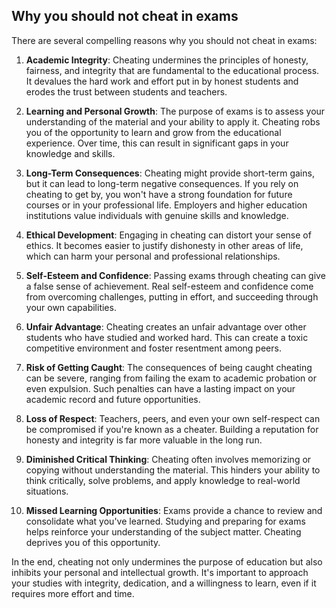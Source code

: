 ## Why you should not cheat in exams

There are several compelling reasons why you should not cheat in exams:

1. **Academic Integrity**: Cheating undermines the principles of honesty, fairness, and integrity that are fundamental to the educational process. It devalues the hard work and effort put in by honest students and erodes the trust between students and teachers.

2. **Learning and Personal Growth**: The purpose of exams is to assess your understanding of the material and your ability to apply it. Cheating robs you of the opportunity to learn and grow from the educational experience. Over time, this can result in significant gaps in your knowledge and skills.

3. **Long-Term Consequences**: Cheating might provide short-term gains, but it can lead to long-term negative consequences. If you rely on cheating to get by, you won't have a strong foundation for future courses or in your professional life. Employers and higher education institutions value individuals with genuine skills and knowledge.

4. **Ethical Development**: Engaging in cheating can distort your sense of ethics. It becomes easier to justify dishonesty in other areas of life, which can harm your personal and professional relationships.

5. **Self-Esteem and Confidence**: Passing exams through cheating can give a false sense of achievement. Real self-esteem and confidence come from overcoming challenges, putting in effort, and succeeding through your own capabilities.

6. **Unfair Advantage**: Cheating creates an unfair advantage over other students who have studied and worked hard. This can create a toxic competitive environment and foster resentment among peers.

7. **Risk of Getting Caught**: The consequences of being caught cheating can be severe, ranging from failing the exam to academic probation or even expulsion. Such penalties can have a lasting impact on your academic record and future opportunities.

8. **Loss of Respect**: Teachers, peers, and even your own self-respect can be compromised if you're known as a cheater. Building a reputation for honesty and integrity is far more valuable in the long run.

9. **Diminished Critical Thinking**: Cheating often involves memorizing or copying without understanding the material. This hinders your ability to think critically, solve problems, and apply knowledge to real-world situations.

10. **Missed Learning Opportunities**: Exams provide a chance to review and consolidate what you've learned. Studying and preparing for exams helps reinforce your understanding of the subject matter. Cheating deprives you of this opportunity.

In the end, cheating not only undermines the purpose of education but also inhibits your personal and intellectual growth. It's important to approach your studies with integrity, dedication, and a willingness to learn, even if it requires more effort and time.